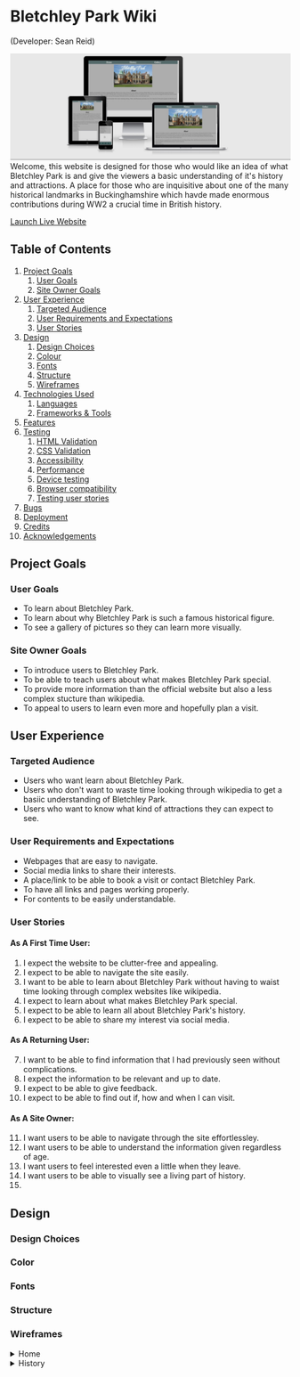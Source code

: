 # Bletchley Park Wiki
(Developer: Sean Reid)

<img src="docs/responsive.jpg">
Welcome, this website is designed for those who would like an idea of what Bletchley Park is and give the viewers a basic understanding of it's history and attractions. A place for those who are inquisitive about one of the many historical landmarks in Buckinghamshire which havde made enormous contributions during WW2 a crucial time in British history.

<a href="https://seanreid1997.github.io/code-institute-p1" target="_blank">Launch Live Website</a>

## Table of Contents

1. [Project Goals](#project-goals)
    1. [User Goals](#user-goals)
    2. [Site Owner Goals](#site-owner-goals)
2. [User Experience](#user-experience)
    1. [Targeted Audience](#targeted-audience)
    2. [User Requirements and Expectations](#user-requirements-and-expectations)
    3. [User Stories](#user-stories)
3. [Design](#design)
    1. [Design Choices](#design-choices)
    2. [Colour](#colours)
    3. [Fonts](#fonts)
    4. [Structure](#structure)
    5. [Wireframes](#wireframes)
4. [Technologies Used](#technologies-used)
    1. [Languages](#languages)
    2. [Frameworks & Tools](#frameworks-&-tools)
5. [Features](#features)
6. [Testing](#validation)
    1. [HTML Validation](#HTML-validation)
    2. [CSS Validation](#CSS-validation)
    3. [Accessibility](#accessibility)
    4. [Performance](#performance)
    5. [Device testing](#performing-tests-on-various-devices)
    6. [Browser compatibility](#browser-compatability)
    7. [Testing user stories](#testing-user-stories)
8. [Bugs](#Bugs)
9. [Deployment](#deployment)
10. [Credits](#credits)
11. [Acknowledgements](#acknowledgements)

## Project Goals

### User Goals

<ul>
<li>To learn about Bletchley Park.</li>
<li>To learn about why Bletchley Park is such a famous historical figure.</li>
<li>To see a gallery of pictures so they can learn more visually.</li>
</ul>

### Site Owner Goals

<ul>
<li>To introduce users to Bletchley Park.</li>
<li>To be able to teach users about what makes Bletchley Park special.</li>
<li>To provide more information than the official website but also a less complex stucture than wikipedia.</li>
<li>To appeal to users to learn even more and hopefully plan a visit.</li>
</ul>

## User Experience

### Targeted Audience

<ul>
<li>Users who want learn about Bletchley Park.</li>
<li>Users who don't want to waste time looking through wikipedia to get a basiic understanding of Bletchley Park.</li>
<li>Users who want to know what kind of attractions they can expect to see.</li>
</ul>

### User Requirements and Expectations

<ul>
<li>Webpages that are easy to navigate.</li>
<li>Social media links to share their interests.</li>
<li>A place/link to be able to book a visit or contact Bletchley Park.</li>
<li>To have all links and pages working properly.</li>
<li>For contents to be easily understandable.</li>
</ul>

### User Stories

#### As A First Time User:

1. I expect the website to be clutter-free and appealing.
2. I expect to be able to navigate the site easily.
3. I want to be able to learn about Bletchley Park without having to waist time looking through complex websites like wikipedia.
4. I expect to learn about what makes Bletchley Park special.
5. I expect to be able to learn all about Bletchley Park's history.
6. I expect to be able to share my interest via social media.

#### As A Returning User:

7. I want to be able to find information that I had previously seen without complications.
8. I expect the information to be relevant and up to date.
9. I expect to be able to give feedback.
10. I expect to be able to find out if, how and when I can visit.


#### As A Site Owner:

11. I want users to be able to navigate through the site effortlessley.
12. I want users to be able to understand the information given regardless of age.
13. I want users to feel interested even a little when they leave.
14. I want users to be able to visually see a living part of history.
15. 


## Design

### Design Choices

### Color

### Fonts

### Structure

### Wireframes


<details><summary>Home</summary>
<img src="docs/homeframe2.jpg">
</details>

<details><summary>History</summary>
<img src="docs/historyframe2.jpg">

<details><summary>Galley</summary>
<img src="galleryframe3.jpg">

## Technologies Used

### Languages

### Frameworks and Tools



## Features

### Navigation

<ul><li>Located at the top of the page you will see links to three separate pages.</li>
<li>These pages will take you to the designated page that suits your interest.
<img src="docs/nav.jpg"></li>
</ul>



### The Home Page


The <strong>Home</strong> page is where you will find information about Bletchley Park to get a grasp of what kind of place it is as well as where you will find it's location. It includes a picture of the stunning Bletchley Park Mansion.
<img src="docs/homepage.jpg">



### The History Page

<br>
The <strong>History</strong> page will give its viewer a brief but meaningful understanding of the history of Bletchley Park. On this page you wil also find out about the significant contributions that were made during the Second World War.<br>
<img src="docs/history.jpg">


### The Gallery Page

In the <strong>Gallery</strong> page you will see images of a few of the attractions that are located on the property. This page is made to give the viewers an idea of what to expect when visiting and places to visit.<br>
<img src="docs/gallery.jpg">


### Footer

<ul><li>Located at the bottom of each webpage there is footer.</li>
<li>Within the footer there are a few icons that serve as links to other websites.</li>
<li>Here you will find a links to social media as well as links for more info.</li>
<img src="docs/footer.jpg">
</ul>





## Testing

### Running
<ul>
<li>Tested all hyperlinks and have confirmed that they all work as they should</li>
</ul>

### Responsiveness:
<ul>
<li>I have confirmed that the site is responsive.</li>
<img src="docs/responsive.jpg"></ul>

### Bugs
<ul><li>Iframe for map shows the error "Google.com refused to connect".</li></ul>


### Validation

#### Html

### Css

### Accessablility


<li>CSS code was checked on the w3 css validator. No errors were found</li>
<li>Performance, Accessibility and SEO were checked via lighthouse in devtools.<br>
<img src="docs/lighthouse2.jpg"></li>
</ul>



## Deployment

### Github Pages


<ul><li>The website was deployed to Github pages on 25/01/2022</li></ul>

## Credits

### Code Institute


<ul><li>The template used for this website was the CI template from Code Institute.
</li></ul>


### Content

<ul><li>The content for this website were from Wikipedia and were re-organised to be more appealing.</li>
<li>Icons for social media were used from The FontAwesome website.</li>
<li>Everything was taken from my original draft <a href="https://github.com/seanreid1997/My-First-Project" target="_blank">seanreid1997/My-First-Project</a></li></ul>


 ### Media 
 

<ul><li>All images were taken from Google Images.</li></ul>
